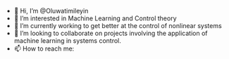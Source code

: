 - 👋 Hi, I’m @Oluwatimileyin
- 👀 I’m interested in Machine Learning and Control theory
- 🌱 I’m currently working to get better at the control of nonlinear systems
- 💞️ I’m looking to collaborate on projects involving the application of machine learning in systems control.
- 📫 How to reach me:

<!---
Themes11/Themes11 is a ✨ special ✨ repository because its `README.md` (this file) appears on your GitHub profile.
You can click the Preview link to take a look at your changes.
--->
